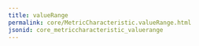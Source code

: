 ```yaml
---
title: valueRange
permalink: core/MetricCharacteristic.valueRange.html
jsonid: core_metriccharacteristic_valuerange
---
```

